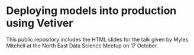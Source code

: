 # Deploying models into production using Vetiver

This public repository includes the HTML slides for the talk given by Myles
Mitchell at the North East Data Science Meetup on 17 October.
